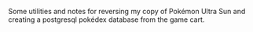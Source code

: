 Some utilities and notes for reversing my copy of Pokémon Ultra Sun and creating a postgresql pokédex database from the game cart.
